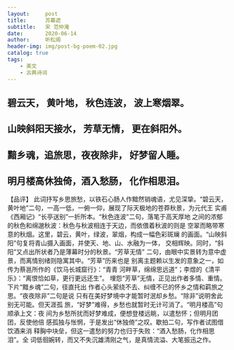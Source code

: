 ```yaml
---
layout:     post
title:      苏幕遮
subtitle:   宋 范仲淹
date:       2020-06-14
author:     听松阁
header-img: img/post-bg-poem-02.jpg
catalog: true
tags:
    - 美文
    - 古典诗词
---
```



## 碧云天， 黄叶地， 秋色连波， 波上寒烟翠。 
## 山映斜阳天接水， 芳草无情， 更在斜阳外。 

## 黯乡魂，追旅思，夜夜除非， 好梦留人睡。 
## 明月楼高休独倚，酒入愁肠， 化作相思泪。 

 

【品评】 
此词抒写乡思旅愁，以铁石心肠人作黯然销魂语，尤见深挚。“碧云天， 
黄叶地”二句，一高一低，一俯一仰，展现了际天极地的苍莽秋景，为元代王 
实甫《西厢记》“长亭送别”一折所本。“秋色连波”二句，落笔于高天厚地 
之间的浓郁的秋色和绵邈秋波：秋色与秋波相连于天边，而依偎着秋波的则是 
空翠而略带寒意的秋烟。这里，碧云，黄叶，绿波，翠烟，构成一幅色彩斑斓 
的画面。“山映斜阳”句复将青山摄入画面，并使天、地、山、水融为一体， 
交相辉映。同时，“斜阳”又点出所状者乃是薄幕时分的秋景。“芳草无情” 
二句，由眼中实景转为意中虚景，而离情别绪则隐寓其中。“芳草”历来也是 
别离主题赖以生发的意象之一，如传为蔡邕所作的《饮马长城窟行》：“青青 
河畔草，绵绵思远道”；李煜的《清平乐》：“离恨恰如草，更行更远还生”。 
埋怨“芳草”无情，正见出作者多情、重情。下片“黯乡魂”二句，径直托出 
作者心头萦绕不去、纠缠不已的怀乡之情和羁旅之思。“夜夜除非”二句是说 
只有在美好梦境中才能暂时泯却乡愁。“除非”说明舍此别无可能。但天涯孤 
旅，“好梦”难得，乡愁也就暂时无计可消了。“明月楼高”句顺承上文：夜 
间为乡愁所扰而好梦难成，便想登楼远眺，以遣愁怀；但明月团团，反使他倍 
感孤独与怅惘，于是发出“休独倚”之叹。歇拍二句，写作者试图借饮酒来消 
释胸中块垒，但这一遣愁的努力也归于失败：“酒入愁肠，化作相思泪”。全 
词低徊婉转，而又不失沉雄清刚之气，是真情流溢、大笔振迅之作。 
